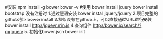 #安装
npm install -g bower
bower -v
#使用
bower install jquery
bower install bootstrap
没有注册时
1.通过短语安装
 bower install jquery/jquery
2.项目完整的github地址
 bower install 
3.框架没有在github上，可以直接通过URL进行安装
 bower install http://jqueyr.min.js
4.查询组件
 http://bower.io/search/?q=jquery
5. 初始化bower.json
bower init
